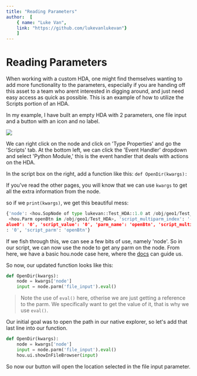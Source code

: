 ```yaml
---
title: "Reading Parameters"
author:  [
	{ name: "Luke Van",
	link: "https://github.com/lukevanlukevan"}
	]
---
```


# Reading Parameters

When working with a custom HDA, one might find themselves wanting to add more functionality to the parameters, especially if you are handing off this asset to a team who arent interested in digging around, and just need easy access as quick as possible.
This is an example of how to utilize the Scripts portion of an HDA.

In my example, I have built an empty HDA with 2 parameters, one file input and a button with an icon and no label.

![](/ReadingParameters/1.png)

We can right click on the node and click on 'Type Properties' and go the 'Scripts' tab. At the bottom left, we can click the 'Event Handler' dropdown and select 'Python Module,' this is the event handler that deals with actions on the HDA.

In the script box on the right, add a function like this: `def OpenDir(kwargs):`

If you've read the other pages, you will know that we can use `kwargs` to get all the extra information from the node.

so if we `print(kwargs)`, we get this beautiful mess:

```python
{'node': <hou.SopNode of type lukevan::Test_HDA::1.0 at /obj/geo1/Test_HDA>, 'parm':
 <hou.Parm openBtn in /obj/geo1/Test_HDA>, 'script_multiparm_index': '-1', 'script_v
alue0': '0', 'script_value': '0', 'parm_name': 'openBtn', 'script_multiparm_nesting'
: '0', 'script_parm': 'openBtn'}
```

If we fish through this, we can see a few bits of use, namely 'node'. So in our script, we can now use the node to get any parm on the node. From here, we have a basic hou.node case here, where the [docs](https://www.sidefx.com/docs/houdini/hom/hou/Node.html) can guide us.

So now, our updated function looks like this:

```python
def OpenDir(kwargs):
    node = kwargs['node']
    input = node.parm('file_input').eval()
```

> Note the use of `eval()` here, otherise we are just getting a reference to the parm. We specifically want to get the value of it, that is why we use `eval()`.

Our initial goal was to open the path in our native explorer, so let's add that last line into our function.

```python
def OpenDir(kwargs):
    node = kwargs['node']
    input = node.parm('file_input').eval()
    hou.ui.showInFileBrowser(input)
```

So now our button will open the location selected in the file input parameter.

